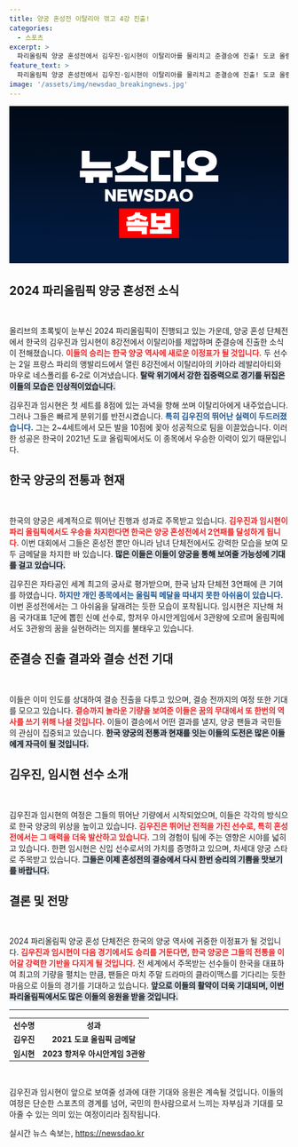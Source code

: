 ```yaml
---
title: 양궁 혼성전 이탈리아 꺾고 4강 진출!
categories:
  - 스포츠
excerpt: >
  파리올림픽 양궁 혼성전에서 김우진·임시현이 이탈리아를 물리치고 준결승에 진출! 도쿄 올림픽 우승에 이어 2연패를 노리는 이들의 도전이 시작된다.
feature_text: >
  파리올림픽 양궁 혼성전에서 김우진·임시현이 이탈리아를 물리치고 준결승에 진출! 도쿄 올림픽 우승에 이어 2연패를 노리는 이들의 도전이 시작된다.
image: '/assets/img/newsdao_breakingnews.jpg'
---
```


<p><img src="/assets/img/newsdao_breakingnews.jpg" alt="cryptoinkorea 속보" /></p>

<h2 data-ke-size="size26">2024 파리올림픽 양궁 혼성전 소식</h2>

<p data-ke-size="size16">&nbsp;</p>

<p>올리브의 초록빛이 눈부신 2024 파리올림픽이 진행되고 있는 가운데, 양궁 혼성 단체전에서 한국의 김우진과 임시현이 8강전에서 이탈리아를 제압하며 준결승에 진출한 소식이 전해졌습니다. <b><span style="color: #ee2323;">이들의 승리는 한국 양궁 역사에 새로운 이정표가 될 것입니다.</span></b> 두 선수는 2일 프랑스 파리의 앵발리드에서 열린 8강전에서 이탈리아의 키아라 레발리아티와 마우로 네스폴리를 6-2로 이겨냈습니다. <b><span style="background-color: #21538527;">탈락 위기에서 강한 집중력으로 경기를 뒤집은 이들의 모습은 인상적이었습니다.</span></b></p>

<p>김우진과 임시현은 첫 세트를 8점에 있는 과녁을 향해 쏘며 이탈리아에게 내주었습니다. 그러나 그들은 빠르게 분위기를 반전시켰습니다. <b><span style="color: #1a5490;">특히 김우진의 뛰어난 실력이 두드러졌습니다.</span></b> 그는 2~4세트에서 모든 발을 10점에 꽂아 성공적으로 팀을 이끌었습니다. 이러한 성공은 한국이 2021년 도쿄 올림픽에서도 이 종목에서 우승한 이력이 있기 때문입니다.</p>

<h2 data-ke-size="size26">한국 양궁의 전통과 현재</h2>

<p data-ke-size="size16">&nbsp;</p>

<p>한국의 양궁은 세계적으로 뛰어난 진행과 성과로 주목받고 있습니다. <b><span style="color: #ee2323;">김우진과 임시현이 파리 올림픽에서도 우승을 차지한다면 한국은 양궁 혼성전에서 2연패를 달성하게 됩니다.</span></b> 이번 대회에서 그들은 혼성전 뿐만 아니라 남녀 단체전에서도 강력한 모습을 보여 모두 금메달을 차지한 바 있습니다. <b><span style="background-color: #21538527;">많은 이들은 이들이 양궁을 통해 보여줄 가능성에 기대를 걸고 있습니다.</span></b></p>

<p>김우진은 자타공인 세계 최고의 궁사로 평가받으며, 한국 남자 단체전 3연패에 큰 기여를 하였습니다. <b><span style="color: #1a5490;">하지만 개인 종목에서는 올림픽 메달을 따내지 못한 아쉬움이 있습니다.</span></b> 이번 혼성전에서는 그 아쉬움을 달래려는 듯한 모습이 포착됩니다. 임시현은 지난해 처음 국가대표 1군에 뽑힌 신예 선수로, 항저우 아시안게임에서 3관왕에 오르며 올림픽에서도 3관왕의 꿈을 실현하려는 의지를 불태우고 있습니다.</p>

<h2 data-ke-size="size26">준결승 진출 결과와 결승 선전 기대</h2>

<p data-ke-size="size16">&nbsp;</p>

<p>이들은 이미 인도를 상대하여 결승 진출을 다투고 있으며, 결승 전까지의 여정 또한 기대를 모으고 있습니다. <b><span style="color: #ee2323;">결승까지 놀라운 기량을 보여준 이들은 꿈의 무대에서 또 한번의 역사를 쓰기 위해 나설 것입니다.</span></b> 이들이 결승에서 어떤 결과를 낼지, 양궁 팬들과 국민들의 관심이 집중되고 있습니다. <b><span style="background-color: #21538527;">한국 양궁의 전통과 현재를 잇는 이들의 도전은 많은 이들에게 자극이 될 것입니다.</span></b></p>

<h2 data-ke-size="size26">김우진, 임시현 선수 소개</h2>

<p data-ke-size="size16">&nbsp;</p>

<p>김우진과 임시현의 여정은 그들의 뛰어난 기량에서 시작되었으며, 이들은 각각의 방식으로 한국 양궁의 위상을 높이고 있습니다. <b><span style="color: #ee2323;">김우진은 뛰어난 전적을 가진 선수로, 특히 혼성전에서는 그 매력을 더욱 발산하고 있습니다.</span></b> 그의 경험이 팀에 주는 영향은 시야를 넓히고 있습니다. 한편 임시현은 신입 선수로서의 가치를 증명하고 있으며, 차세대 양궁 스타로 주목받고 있습니다. <b><span style="background-color: #21538527;">그들은 이제 혼성전의 결승에서 다시 한번 승리의 기쁨을 맛보기를 바랍니다.</span></b></p>

<h2 data-ke-size="size26">결론 및 전망</h2>

<p data-ke-size="size16">&nbsp;</p>

<p>2024 파리올림픽 양궁 혼성 단체전은 한국의 양궁 역사에 귀중한 이정표가 될 것입니다. <b><span style="color: #ee2323;">김우진과 임시현이 다음 경기에서도 승리를 거둔다면, 한국 양궁은 그들의 전통을 이어갈 강력한 기반을 다지게 될 것입니다.</span></b> 전 세계에서 주목받는 선수들이 한국을 대표하여 최고의 기량을 펼치는 만큼, 팬들은 마치 주말 드라마의 클라이맥스를 기다리는 듯한 마음으로 이들의 경기를 기대하고 있습니다. <b><span style="background-color: #21538527;">앞으로 이들의 활약이 더욱 기대되며, 이번 파리올림픽에서도 많은 이들의 응원을 받을 것입니다.</span></b></p>

<hr>

<table style="width: 100%; text-align: center;">
  <tr>
    <td style="text-align: center; height: 17px;"><b>선수명</b></td>
    <td style="text-align: center; height: 17px;"><b>성과</b></td>
  </tr>
  <tr>
    <td style="text-align: center; height: 17px;"><b>김우진</b></td>
    <td style="text-align: center; height: 17px;"><b>2021 도쿄 올림픽 금메달</b></td>
  </tr>
  <tr>
    <td style="text-align: center; height: 17px;"><b>임시현</b></td>
    <td style="text-align: center; height: 17px;"><b>2023 항저우 아시안게임 3관왕</b></td>
  </tr>
</table>

<p data-ke-size="size16">&nbsp;</p>

<p>김우진과 임시현이 앞으로 보여줄 성과에 대한 기대와 응원은 계속될 것입니다. 이들의 여정은 단순한 스포츠의 경계를 넘어, 국민의 한사람으로서 느끼는 자부심과 기대를 모아줄 수 있는 의미 있는 여정이리라 짐작됩니다.</p>
실시간 뉴스 속보는, <a href="https://newsdao.kr" rel="dofollow">https://newsdao.kr</a>


